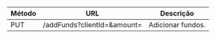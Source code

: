 
| Método | URL                                        | Descrição |
|--------|--------------------------------------------|-------------------------------------------------------------|
| PUT    | /addFunds?clientId=<string>&amount=<float> | Adicionar fundos.                                           |
